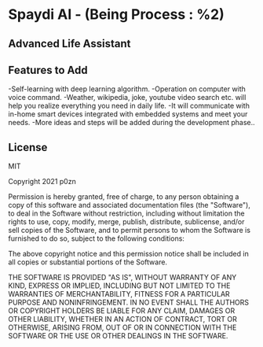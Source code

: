 # Spaydi AI - (Being Process : %2)
## Advanced Life Assistant

## Features to Add
-Self-learning with deep learning algorithm.
-Operation on computer with voice command.
-Weather, wikipedia, joke, youtube video search etc. will help you realize everything you need in daily life.
-It will communicate with in-home smart devices integrated with embedded systems and meet your needs.
-More ideas and steps will be added during the development phase..

## License

MIT

Copyright 2021 p0zn

Permission is hereby granted, free of charge, to any person obtaining a copy of this software and associated documentation files (the "Software"), to deal in the Software without restriction, including without limitation the rights to use, copy, modify, merge, publish, distribute, sublicense, and/or sell copies of the Software, and to permit persons to whom the Software is furnished to do so, subject to the following conditions:

The above copyright notice and this permission notice shall be included in all copies or substantial portions of the Software.

THE SOFTWARE IS PROVIDED "AS IS", WITHOUT WARRANTY OF ANY KIND, EXPRESS OR IMPLIED, INCLUDING BUT NOT LIMITED TO THE WARRANTIES OF MERCHANTABILITY, FITNESS FOR A PARTICULAR PURPOSE AND NONINFRINGEMENT. IN NO EVENT SHALL THE AUTHORS OR COPYRIGHT HOLDERS BE LIABLE FOR ANY CLAIM, DAMAGES OR OTHER LIABILITY, WHETHER IN AN ACTION OF CONTRACT, TORT OR OTHERWISE, ARISING FROM, OUT OF OR IN CONNECTION WITH THE SOFTWARE OR THE USE OR OTHER DEALINGS IN THE SOFTWARE.


